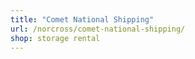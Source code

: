 ```yaml
---
title: "Comet National Shipping"
url: /norcross/comet-national-shipping/
shop: storage rental
---
```

